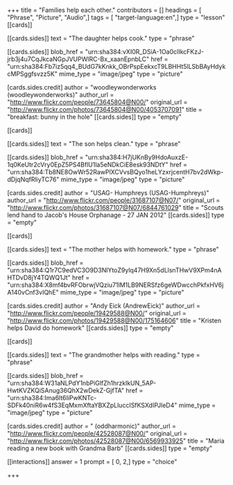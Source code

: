 +++
title = "Families help each other."
contributors = []
headings = [ "Phrase", "Picture", "Audio",]
tags = [ "target-language:en",]
type = "lesson"
[[cards]]

[[cards.sides]]
text = "The daughter helps cook."
type = "phrase"

[[cards.sides]]
blob_href = "urn:sha384:vXI0R_DSiA-1Oa0clIkcFKzJ-jrb3j4u7CqJkcaNGpJVUPWlRC-Bx_xaanEpnbLC"
href = "urn:sha384:Fb7iz5qq4_BUdG7kKnkk_OBrPspEekxcT9LBHHt5lLSbBAyHdykcMPSggfsvzz5K"
mime_type = "image/jpeg"
type = "picture"

[cards.sides.credit]
author = "woodleywonderworks (woodleywonderworks)"
author_url = "http://www.flickr.com/people/73645804@N00/"
original_url = "http://www.flickr.com/photos/73645804@N00/4053707091"
title = "breakfast: bunny in the hole"
[[cards.sides]]
type = "empty"

[[cards]]

[[cards.sides]]
text = "The son helps clean."
type = "phrase"

[[cards.sides]]
blob_href = "urn:sha384:H7jUKnBy9HdoAuxzE-1q0KeUtr2cVry0EpZ5PS4BflU1la5eNDkCiE8esk93NDtY"
href = "urn:sha384:Tb8NE8OwWr52RawPlXCVvsBQyo1heLYzxrjcentH7bv2dWkp-dDjqNqfRliyTC76"
mime_type = "image/jpeg"
type = "picture"

[cards.sides.credit]
author = "USAG- Humphreys (USAG-Humphreys)"
author_url = "http://www.flickr.com/people/31687107@N07/"
original_url = "http://www.flickr.com/photos/31687107@N07/6844761029"
title = "Scouts lend hand to Jacob's House Orphanage - 27 JAN 2012"
[[cards.sides]]
type = "empty"

[[cards]]

[[cards.sides]]
text = "The mother helps with homework."
type = "phrase"

[[cards.sides]]
blob_href = "urn:sha384:Q1r7C9edVC3O9D3NlYtoZ9ylq47H9Xn5dLlsnTHwV9XPm4nAHTDvD8jY4TQWQ1Jt"
href = "urn:sha384:X8mf4bvRFObrwjVQziu71lM1LB9NERSfz6geWDwcchPkfxHV6jA140vCnf3vIQhE"
mime_type = "image/jpeg"
type = "picture"

[cards.sides.credit]
author = "Andy Eick (AndrewEick)"
author_url = "http://www.flickr.com/people/19429588@N00/"
original_url = "http://www.flickr.com/photos/19429588@N00/175164606"
title = "Kristen helps David do homework"
[[cards.sides]]
type = "empty"

[[cards]]

[[cards.sides]]
text = "The grandmother helps with reading."
type = "phrase"

[[cards.sides]]
blob_href = "urn:sha384:W31aNLPdY1nbPiGlfZh1hrzklkUN_5AP-HwtKVZKQiSAnug36QhX2wDekZ-GjfTA"
href = "urn:sha384:Ima6lt6IiPwKNTc-SDFk40niR6w4fS3EqMxmXftaYBXZpLluccISfKSXdIPJleD4"
mime_type = "image/jpeg"
type = "picture"

[cards.sides.credit]
author = " (oddharmonic)"
author_url = "http://www.flickr.com/people/42528087@N00/"
original_url = "http://www.flickr.com/photos/42528087@N00/6569933925"
title = "Maria reading a new book with Grandma Barb"
[[cards.sides]]
type = "empty"

[[interactions]]
answer = 1
prompt = [ 0, 2,]
type = "choice"

+++
